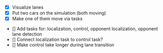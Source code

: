- [X] Visualize lanes
- [X] Put two cars on the simulation (both moving)
- [X] Make one of them move via tasks
- [] Add tasks for: localization, control, opponent localization, opponent lane detection
- [] Connect localization task to control task?
- [] Make control take longer during lane transition